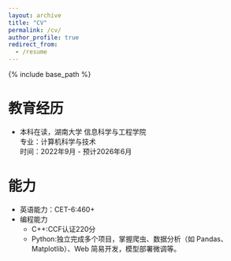 ```yaml
---
layout: archive
title: "CV"
permalink: /cv/
author_profile: true
redirect_from:
  - /resume
---
```


{% include base_path %}

教育经历
======
* 本科在读，湖南大学 信息科学与工程学院  
  专业：计算机科学与技术  
  时间：2022年9月 - 预计2026年6月  

  
能力
======
* 英语能力：CET-6:460+
* 编程能力
  * C++:CCF认证220分
  * Python:独立完成多个项目，掌握爬虫、数据分析（如 Pandas、Matplotlib）、Web 简易开发，模型部署微调等。

<!-- Work experience
======
* Spring 2024: Academic Pages Collaborator
  * GitHub University
  * Duties includes: Updates and improvements to template
  * Supervisor: The Users

* Fall 2015: Research Assistant
  * GitHub University
  * Duties included: Merging pull requests
  * Supervisor: Professor Hub

* Summer 2015: Research Assistant
  * GitHub University
  * Duties included: Tagging issues
  * Supervisor: Professor Git 
Publications
======
  <ul>{% for post in site.publications reversed %}
    {% include archive-single-cv.html %}
  {% endfor %}</ul>
  
Talks
======
  <ul>{% for post in site.talks reversed %}
    {% include archive-single-talk-cv.html  %}
  {% endfor %}</ul>
  
Teaching
======
  <ul>{% for post in site.teaching reversed %}
    {% include archive-single-cv.html %}
  {% endfor %}</ul>
  
Service and leadership
======
* Currently signed in to 43 different slack teams -->
